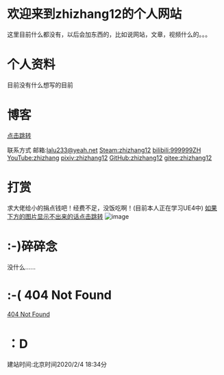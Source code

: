 # 欢迎来到zhizhang12的个人网站

这里目前什么都没有，以后会加东西的，比如说网站，文章，视频什么的。。。




# 个人资料


目前没有什么想写的目前





# 博客

<a href="https://zhizhang12.github.io/Blog.html">点击跳转</a>



 联系方式
 邮箱:lalu233@yeah.net
 <a href="https://steamcommunity.com/id/QAQYA/">Steam:zhizhang12</a>
 <a href="https://space.bilibili.com/352734569">bilibili:999999ZH</a>
 <a href="https://www.youtube.com/channel/UCMCv-l-DMt4YXd_FSdKCq8Q?view_as=subscriber">YouTube:zhizhang</a>
 <a href="https://www.pixiv.net/users/42750962">pixiv:zhizhang12</a>
 <a href="https://github.com/zhizhang12">GitHub:zhizhang12</a>
 <a href="https://gitee.com/zhizhang12">gitee:zhizhang12</a>


# 打赏
求大佬给小的捐点钱吧！经费不足，没饭吃啊！(目前本人正在学习UE4中)
<a href="https://zhizhang12.github.io/chifan.jpg">如果下方的图片显示不出来的话点击跳转</a>
![image](.https://github.com/zhizhang12/zhizhang12.github.io/edit/master/chifan.jpg)

# :-)碎碎念
没什么......
# :-( 404 Not Found
<a href="https://zhizhang12.github.io/404.md">404 Not Found</a>
# ：D
建站时间:北京时间2020/2/4 18:34分
